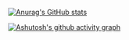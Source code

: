 [![Anurag's GitHub stats](https://github-readme-stats.vercel.app/api?username=Amadeus075&count_private=true&show_icons=true&theme=tokyonight)](https://github.com/anuraghazra/github-readme-stats)

[![Ashutosh's github activity graph](https://activity-graph.herokuapp.com/graph?username=Amadeus075&theme=tokyonight)](https://github.com/ashutosh00710/github-readme-activity-graph)

<!--
**Amadeus075/Amadeus075** is a ✨ _special_ ✨ repository because its `README.md` (this file) appears on your GitHub profile.

Here are some ideas to get you started:

- 🔭 I’m currently working on ...
- 🌱 I’m currently learning ...
- 👯 I’m looking to collaborate on ...
- 🤔 I’m looking for help with ...
- 💬 Ask me about ...
- 📫 How to reach me: ...
- 😄 Pronouns: ...
- ⚡ Fun fact: ...
-->
